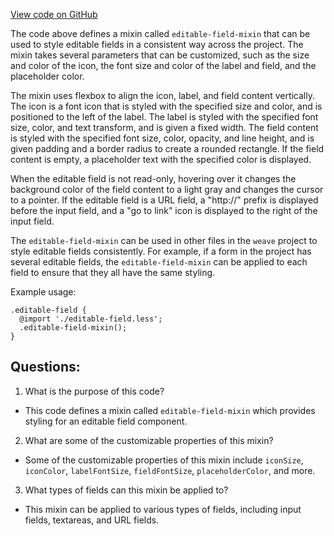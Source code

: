 [View code on GitHub](https://github.com/wandb/weave/weave-js/src/common/css/EditableFieldMixin.less)

The code above defines a mixin called `editable-field-mixin` that can be used to style editable fields in a consistent way across the project. The mixin takes several parameters that can be customized, such as the size and color of the icon, the font size and color of the label and field, and the placeholder color.

The mixin uses flexbox to align the icon, label, and field content vertically. The icon is a font icon that is styled with the specified size and color, and is positioned to the left of the label. The label is styled with the specified font size, color, and text transform, and is given a fixed width. The field content is styled with the specified font size, color, opacity, and line height, and is given padding and a border radius to create a rounded rectangle. If the field content is empty, a placeholder text with the specified color is displayed.

When the editable field is not read-only, hovering over it changes the background color of the field content to a light gray and changes the cursor to a pointer. If the editable field is a URL field, a "http://" prefix is displayed before the input field, and a "go to link" icon is displayed to the right of the input field.

The `editable-field-mixin` can be used in other files in the `weave` project to style editable fields consistently. For example, if a form in the project has several editable fields, the `editable-field-mixin` can be applied to each field to ensure that they all have the same styling. 

Example usage:

```
.editable-field {
  @import './editable-field.less';
  .editable-field-mixin();
}
```
## Questions: 
 1. What is the purpose of this code?
- This code defines a mixin called `editable-field-mixin` which provides styling for an editable field component.

2. What are some of the customizable properties of this mixin?
- Some of the customizable properties of this mixin include `iconSize`, `iconColor`, `labelFontSize`, `fieldFontSize`, `placeholderColor`, and more. 

3. What types of fields can this mixin be applied to?
- This mixin can be applied to various types of fields, including input fields, textareas, and URL fields.